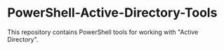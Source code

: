 # PowerShell-Active-Directory-Tools
This repository contains PowerShell tools for working with "Active Directory".
